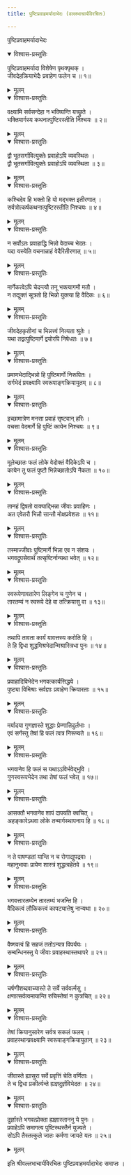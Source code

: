 ```yaml
---
title: पुष्टिप्रवाहमर्यादाभेदः (वल्लभाचार्यविरचितः)

---
```

  
पुष्टिप्रवाहमर्यादाभेदः

<details open><summary>विश्वास-प्रस्तुतिः</summary>

पुष्टिप्रवाहमर्यादा विशेषेण पृथक्पृथक् ।  
जीवदेहक्रियाभेदैः प्रवाहेण फलेन च ॥ १॥
</details>

<details><summary>मूलम्</summary>

पुष्टिप्रवाहमर्यादा विशेषेण पृथक्पृथक् ।  
जीवदेहक्रियाभेदैः प्रवाहेण फलेन च ॥ १॥
</details>

<details open><summary>विश्वास-प्रस्तुतिः</summary>

वक्ष्यामि सर्वसन्देहा न भविष्यन्ति यच्छ्रुते ।  
भक्तिमार्गस्य कथनात्पुष्टिरस्तीति निश्चयः ॥ २॥
</details>

<details><summary>मूलम्</summary>

वक्ष्यामि सर्वसन्देहा न भविष्यन्ति यच्छ्रुते ।  
भक्तिमार्गस्य कथनात्पुष्टिरस्तीति निश्चयः ॥ २॥
</details>

<details open><summary>विश्वास-प्रस्तुतिः</summary>

द्वौ भूतसर्गावित्युक्तेः प्रवाहोऽपि व्यवस्थितः ।  
द्वौ भूतसर्गावित्युक्तेः प्रवाहोऽपि व्यवस्थिता ॥ ३॥
</details>

<details><summary>मूलम्</summary>

द्वौ भूतसर्गावित्युक्तेः प्रवाहोऽपि व्यवस्थितः ।  
द्वौ भूतसर्गावित्युक्तेः प्रवाहोऽपि व्यवस्थिता ॥ ३॥
</details>

<details open><summary>विश्वास-प्रस्तुतिः</summary>

कश्चिदेव हि भक्तो हि यो मद्भक्त इतीरणात् ।  
सर्वत्रोत्कर्षकथनात्पुष्टिरस्तीति निश्चयः ॥ ४॥
</details>

<details><summary>मूलम्</summary>

कश्चिदेव हि भक्तो हि यो मद्भक्त इतीरणात् ।  
सर्वत्रोत्कर्षकथनात्पुष्टिरस्तीति निश्चयः ॥ ४॥
</details>

<details open><summary>विश्वास-प्रस्तुतिः</summary>

न सर्वोऽतः प्रवाहाद्धि भिन्नो वेदाच्च भेदतः ।  
यदा यस्येति वचनान्नाहं वेदैरितीरणात् ॥ ५॥
</details>

<details><summary>मूलम्</summary>

न सर्वोऽतः प्रवाहाद्धि भिन्नो वेदाच्च भेदतः ।  
यदा यस्येति वचनान्नाहं वेदैरितीरणात् ॥ ५॥
</details>

<details open><summary>विश्वास-प्रस्तुतिः</summary>

मार्गेकत्वेऽपि चेदन्त्यौ तनू भक्त्यागमौ मतौ ।  
न तद्युक्तं सूत्रतो हि भिन्नो युक्त्या हि वैदिकः ॥ ६॥
</details>

<details><summary>मूलम्</summary>

मार्गेकत्वेऽपि चेदन्त्यौ तनू भक्त्यागमौ मतौ ।  
न तद्युक्तं सूत्रतो हि भिन्नो युक्त्या हि वैदिकः ॥ ६॥
</details>

<details open><summary>विश्वास-प्रस्तुतिः</summary>

जीवदेहकृतीनां च भिन्नत्त्वं नित्यता श्रुतेः ।  
यथा तद्वत्पुष्टिमार्गे द्वयोरपि निषेधतः ॥ ७॥
</details>

<details><summary>मूलम्</summary>

जीवदेहकृतीनां च भिन्नत्त्वं नित्यता श्रुतेः ।  
यथा तद्वत्पुष्टिमार्गे द्वयोरपि निषेधतः ॥ ७॥
</details>

<details open><summary>विश्वास-प्रस्तुतिः</summary>

प्रमाणभेदाद्भिन्नो हि पुष्टिमार्गो निरूपितः ।  
सर्गभेदं प्रवक्ष्यामि स्वरूपाङ्गक्रियायुतम् ॥ ८॥
</details>

<details><summary>मूलम्</summary>

प्रमाणभेदाद्भिन्नो हि पुष्टिमार्गो निरूपितः ।  
सर्गभेदं प्रवक्ष्यामि स्वरूपाङ्गक्रियायुतम् ॥ ८॥
</details>

<details open><summary>विश्वास-प्रस्तुतिः</summary>

इच्छामात्रेण मनसा प्रवाहं सृष्टवान् हरिः ।  
वचसा वेदमार्गे हि पुष्टिं कायेन निश्चयः ॥ ९॥
</details>

<details><summary>मूलम्</summary>

इच्छामात्रेण मनसा प्रवाहं सृष्टवान् हरिः ।  
वचसा वेदमार्गे हि पुष्टिं कायेन निश्चयः ॥ ९॥
</details>

<details open><summary>विश्वास-प्रस्तुतिः</summary>

मूलेच्छातः फलं लोके वेदोक्तं वैदिकेऽपि च ।  
कायेन तु फलं पुष्टौ भिन्नेच्छातोऽपि नैकता ॥ १०॥
</details>

<details><summary>मूलम्</summary>

मूलेच्छातः फलं लोके वेदोक्तं वैदिकेऽपि च ।  
कायेन तु फलं पुष्टौ भिन्नेच्छातोऽपि नैकता ॥ १०॥
</details>

<details open><summary>विश्वास-प्रस्तुतिः</summary>

तानहं द्विषतो वाक्याद्भिन्ना जीवाः प्रवाहिणः ।  
अत एवेतरौ भिन्नौ सान्तौ मोक्षप्रवेशतः ॥ ११॥
</details>

<details><summary>मूलम्</summary>

तानहं द्विषतो वाक्याद्भिन्ना जीवाः प्रवाहिणः ।  
अत एवेतरौ भिन्नौ सान्तौ मोक्षप्रवेशतः ॥ ११॥
</details>

<details open><summary>विश्वास-प्रस्तुतिः</summary>

तस्माज्जीवाः पुष्टिमार्गे भिन्ना एव न संशयः ।  
भगवद्रूपसेवार्थं तत्सृष्टिर्नान्यथा भवेत् ॥ १२॥
</details>

<details><summary>मूलम्</summary>

तस्माज्जीवाः पुष्टिमार्गे भिन्ना एव न संशयः ।  
भगवद्रूपसेवार्थं तत्सृष्टिर्नान्यथा भवेत् ॥ १२॥
</details>

<details open><summary>विश्वास-प्रस्तुतिः</summary>

स्वरूपेणावतारेण लिङ्गेन च गुणेन च ।  
तारतम्यं न स्वरूपे देहे वा तत्क्रियासु वा ॥ १३॥
</details>

<details><summary>मूलम्</summary>

स्वरूपेणावतारेण लिङ्गेन च गुणेन च ।  
तारतम्यं न स्वरूपे देहे वा तत्क्रियासु वा ॥ १३॥
</details>

<details open><summary>विश्वास-प्रस्तुतिः</summary>

तथापि तावता कार्यं यावत्तस्य करोति हि ।  
ते हि द्विधा शुद्धमिश्रभेदान्मिश्रास्त्रिधा पुनः ॥ १४॥
</details>

<details><summary>मूलम्</summary>

तथापि तावता कार्यं यावत्तस्य करोति हि ।  
ते हि द्विधा शुद्धमिश्रभेदान्मिश्रास्त्रिधा पुनः ॥ १४॥
</details>

<details open><summary>विश्वास-प्रस्तुतिः</summary>

प्रवाहादिविभेदेन भगवत्कार्यसिद्धये ।  
पुष्ट्या विमिश्राः सर्वज्ञाः प्रवाहेण क्रियारताः ॥ १५॥
</details>

<details><summary>मूलम्</summary>

प्रवाहादिविभेदेन भगवत्कार्यसिद्धये ।  
पुष्ट्या विमिश्राः सर्वज्ञाः प्रवाहेण क्रियारताः ॥ १५॥
</details>

<details open><summary>विश्वास-प्रस्तुतिः</summary>

मर्यादया गुणज्ञास्ते शुद्धाः प्रेम्णातिदुर्लभाः ।  
एवं सर्गस्तु तेषां हि फलं त्वत्र निरूप्यते ॥ १६॥
</details>

<details><summary>मूलम्</summary>

मर्यादया गुणज्ञास्ते शुद्धाः प्रेम्णातिदुर्लभाः ।  
एवं सर्गस्तु तेषां हि फलं त्वत्र निरूप्यते ॥ १६॥
</details>

<details open><summary>विश्वास-प्रस्तुतिः</summary>

भगवानेव हि फलं स यथाऽऽविर्भवेद्भुवि ।  
गुणस्वरूपभेदेन तथा तेषां फलं भवेत् ॥ १७॥
</details>

<details><summary>मूलम्</summary>

भगवानेव हि फलं स यथाऽऽविर्भवेद्भुवि ।  
गुणस्वरूपभेदेन तथा तेषां फलं भवेत् ॥ १७॥
</details>

<details open><summary>विश्वास-प्रस्तुतिः</summary>

आसक्तौ भगवानेव शापं दापयति क्वचित् ।  
अहङ्कारेऽथवा लोके तन्मार्गस्थापनाय हि ॥ १८॥
</details>

<details><summary>मूलम्</summary>

आसक्तौ भगवानेव शापं दापयति क्वचित् ।  
अहङ्कारेऽथवा लोके तन्मार्गस्थापनाय हि ॥ १८॥
</details>

<details open><summary>विश्वास-प्रस्तुतिः</summary>

न ते पाषण्डतां यान्ति न च रोगाद्युपद्रवाः ।  
महानुभावाः प्रायेण शास्त्रं शुद्धत्वहेतवे ॥ १९॥
</details>

<details><summary>मूलम्</summary>

न ते पाषण्डतां यान्ति न च रोगाद्युपद्रवाः ।  
महानुभावाः प्रायेण शास्त्रं शुद्धत्वहेतवे ॥ १९॥
</details>

<details open><summary>विश्वास-प्रस्तुतिः</summary>

भगवत्तारतम्येन तारतम्यं भजन्ति हि ।  
वैदिकत्वं लौकिकत्त्वं कापट्यात्तेषु नान्यथा ॥ २०॥
</details>

<details><summary>मूलम्</summary>

भगवत्तारतम्येन तारतम्यं भजन्ति हि ।  
वैदिकत्वं लौकिकत्त्वं कापट्यात्तेषु नान्यथा ॥ २०॥
</details>

<details open><summary>विश्वास-प्रस्तुतिः</summary>

वैष्णवत्वं हि सहजं ततोऽन्यत्र विपर्ययः ।  
सम्बन्धिनस्तु ये जीवाः प्रवाहस्थास्तथापरे ॥ २१॥
</details>

<details><summary>मूलम्</summary>

वैष्णवत्वं हि सहजं ततोऽन्यत्र विपर्ययः ।  
सम्बन्धिनस्तु ये जीवाः प्रवाहस्थास्तथापरे ॥ २१॥
</details>

<details open><summary>विश्वास-प्रस्तुतिः</summary>

चर्षणीशब्दवाच्यास्ते ते सर्वे सर्ववर्त्मसु ।  
क्षणात्सर्वत्वमायान्ति रुचिस्तेषां न कुत्रचित् ॥ २२॥
</details>

<details><summary>मूलम्</summary>

चर्षणीशब्दवाच्यास्ते ते सर्वे सर्ववर्त्मसु ।  
क्षणात्सर्वत्वमायान्ति रुचिस्तेषां न कुत्रचित् ॥ २२॥
</details>

<details open><summary>विश्वास-प्रस्तुतिः</summary>

तेषां क्रियानुसारेण सर्वत्र सकलं फलम् ।  
प्रवाहस्थान्प्रवक्ष्यामि स्वरूपाङ्गक्रियायुतान् ॥ २३॥
</details>

<details><summary>मूलम्</summary>

तेषां क्रियानुसारेण सर्वत्र सकलं फलम् ।  
प्रवाहस्थान्प्रवक्ष्यामि स्वरूपाङ्गक्रियायुतान् ॥ २३॥
</details>

<details open><summary>विश्वास-प्रस्तुतिः</summary>

जीवास्ते ह्यासुरा सर्वे प्रवृत्तिं चेति वर्णिताः ।  
ते च द्विधा प्रकीर्त्यन्ते ह्यज्ञदुर्ज्ञविभेदतः ॥ २४॥
</details>

<details><summary>मूलम्</summary>

जीवास्ते ह्यासुरा सर्वे प्रवृत्तिं चेति वर्णिताः ।  
ते च द्विधा प्रकीर्त्यन्ते ह्यज्ञदुर्ज्ञविभेदतः ॥ २४॥
</details>

<details open><summary>विश्वास-प्रस्तुतिः</summary>

दुर्ज्ञास्ते भगवत्प्रोक्ता ह्यज्ञास्ताननु ये पुनः ।  
प्रवाहेऽपि समागत्य पुष्टिस्थस्तैर्न युज्यते ।  
सोऽपि तैस्तत्कुले जातः कर्मणा जायते यतः ॥ २५॥
</details>

<details><summary>मूलम्</summary>

दुर्ज्ञास्ते भगवत्प्रोक्ता ह्यज्ञास्ताननु ये पुनः ।  
प्रवाहेऽपि समागत्य पुष्टिस्थस्तैर्न युज्यते ।  
सोऽपि तैस्तत्कुले जातः कर्मणा जायते यतः ॥ २५॥
</details>  
  
इति श्रीवल्लभाचार्यविरचितः पुष्टिप्रवाहमर्यादाभेदः समाप्तः ।  
  

